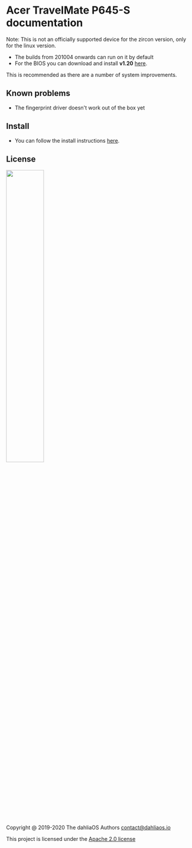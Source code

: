 # Acer TravelMate P645-S documentation

Note: This is not an officially supported device for the zircon version, only for the linux version.

- The builds from 201004 onwards can run on it by default
- For the BIOS you can download and install **v1.20** [here](https://global-download.acer.com/GDFiles/BIOS/BIOS/BIOS_Acer_1.20_A_A.zip?acerid=636815760869299568&Step1=NOTEBOOK&Step2=TRAVELMATE&Step3=TRAVELMATE%20P645-S&OS=10M1&LC=en&BC=ACER&SC=AAP_1).

This is recommended as there are a number of system improvements.

## Known problems

- The fingerprint driver doesn't work out of the box yet

## Install

- You can follow the install instructions [here](../run%20dahliaOS/x86_64-efi.md). 

## License

<p align="left">
  <img width="45%" src="https://github.com/dahlia-os/brand/blob/master/Logo%20SVGs/dahliaOS%20logo%20with%20text%20(drop%20shadow).svg"
</p>

Copyright @ 2019-2020 The dahliaOS Authors contact@dahliaos.io

This project is licensed under the [Apache 2.0 license](https://github.com/dahlia-os/documentation/blob/master/LICENSE)

